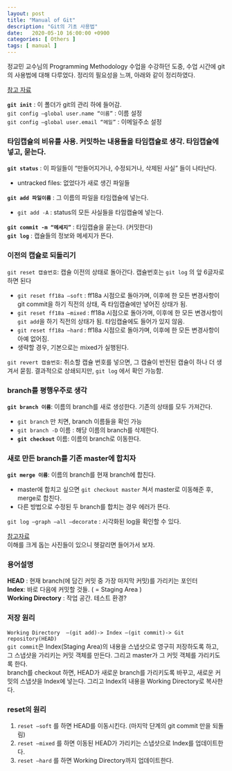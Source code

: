 ```yaml
---
layout: post
title: "Manual of Git"
description: "Git의 기초 사용법"
date:   2020-05-10 16:00:00 +0900
categories: [ Others ]
tags: [ manual ]
---
```


 정교민 교수님의 Programming Methodology 수업을 수강하던 도중, 수업 시간에 git의 사용법에 대해 다루었다. 정리의 필요성을 느껴, 아래와 같이 정리하였다.

[참고 자료][youtube]

**`git init`** : 이 폴더가 git의 관리 하에 들어감.   
`git config —global user.name “이름”` : 이름 설정  
`git config —global user.email “메일”` : 이메일주소 설정  

### **타임캡슐의 비유를 사용. 커밋하는 내용들을 타임캡슐로 생각. 타임캡슐에 넣고, 묻는다.**  

**`git status`** : 이 파일들이 “만들어지거나, 수정되거나, 삭제된 사실” 들이 나타난다.
- untracked files: 없었다가 새로 생긴 파일들  

**`git add 파일이름`** : 그 이름의 파일을 타임캡슐에 넣는다. 
- `git add -A` : status의 모든 사실들을 타임캡슐에 넣는다.

**`git commit -m “메세지”`** : 타임캡슐을 묻는다. (커밋한다)  
**`git log`** : 캡슐들의 정보와 메세지가 뜬다.


### 이전의 캡슐로 되돌리기
`git reset 캡슐번호`: 캡슐 이전의 상태로 돌아간다. 캡슐번호는 `git log` 의 앞 6글자로 하면 된다
- `git reset ff18a —soft` : ff18a 시점으로 돌아가며, 이후에 한 모든 변경사항이 git commit을 하기 직전의 상태, 즉 타임캡슐에만 넣어진 상태가 됨.
- `git reset ff18a —mixed` : ff18a 시점으로 돌아가며, 이후에 한 모든 변경사항이 `git add`을 하기 직전의 상태가 됨. 타임캡슐에도 들어가 있지 않음.
- `git reset ff18a —hard` : ff18a 시점으로 돌아가며, 이후에 한 모든 변경사항이 아예 없어짐.
- 생략할 경우, 기본으로는 mixed가 실행된다.

`git revert 캡슐번호`: 취소할 캡슐 번호를 넣으면, 그 캡슐이 반전된 캡슐이 하나 더 생겨서 묻힘. 결과적으로 상쇄되지만, `git log` 에서 확인 가능함.

### branch를 평행우주로 생각
**`git branch 이름`**: 이름의 branch를 새로 생성한다. 기존의 상태를 모두 가져간다.
- `git branch` 만 치면, branch 이름들을 확인 가능
- `git branch -D` 이름 : 해당 이름의 branch를 삭제한다.
- **`git checkout`** 이름: 이름의 branch로 이동한다. 

### 새로 만든 branch를 기존 master에 합치자
**`git merge 이름`**: 이름의 branch를 현재 branch에 합친다.
- master에 합치고 싶으면 `git checkout master` 쳐서 master로 이동해준 후, merge로 합친다.
- 다른 방법으로 수정된 두 branch를 합치는 경우 에러가 뜬다. 

`git log —graph —all —decorate` : 시각화된 log을 확인할 수 있다. 

[참고자료][git]  
이해를 크게 돕는 사진들이 있으니 헷갈리면 들어가서 보자.


### 용어설명
**HEAD** : 현재 branch(에 담긴 커밋 중 가장 마지막 커밋)를 가리키는 포인터  
**Index**: 바로 다음에 커밋할 것들. ( = Staging Area )  
**Working Directory** : 작업 공간. 테스트 환경?

### 저장 원리
`Working Directory  —(git add)-> Index —(git commit)-> Git repository(HEAD)`  
`git commit`은 Index(Staging Area)의 내용을 스냅샷으로 영구히 저장하도록 하고, 그 스냅샷을 가리키는 커밋 객체를 만든다. 그리고 master가 그 커밋 객체를 가리키도록 한다.  
branch를 checkout 하면, HEAD가 새로운 branch를 가리키도록 바꾸고, 새로운 커밋의 스냅샷을 Index에 넣는다. 그리고 Index의 내용을 Working Directory로 복사한다. 

### reset의 원리
1. `reset —soft` 를 하면 HEAD를 이동시킨다. (마지막 단계의 git commit 만을 되돌림)
2. `reset —mixed` 를 하면 이동된 HEAD가 가리키는 스냅샷으로 Index를 업데이트한다.
3. `reset —hard` 를 하면 Working Directory까지 업데이트한다.

[youtube]: youtube.com/watch?v=FXDjmsiv8fI
[git]: https://git-scm.com/book/ko/v2/Git-도구-Reset-명확히-알고-가기